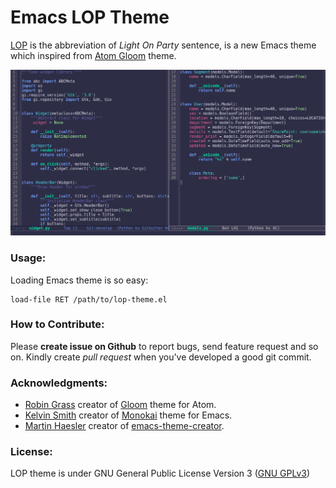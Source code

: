 # Emacs LOP Theme
[LOP](https://github.com/mortezaipo/lop-theme) is the abbreviation of *Light On Party* sentence, is a new Emacs theme which inspired from [Atom Gloom](https://github.com/hejrobin/gloom) theme.

![Screenshot](screenshot.png)

### Usage:

Loading Emacs theme is so easy:

```
load-file RET /path/to/lop-theme.el
```

### How to Contribute:

Please **create issue on Github** to report bugs, send feature request and so on. Kindly create *pull request* when you've developed a good git commit.

### Acknowledgments:

* [Robin Grass](https://github.com/hejrobin) creator of [Gloom](https://github.com/hejrobin/gloom) theme for Atom.
* [Kelvin Smith](https://github.com/oneKelvinSmith) creator of [Monokai](https://github.com/oneKelvinSmith/monokai-emacs) theme for Emacs.
* [Martin Haesler](https://github.com/mswift42) creator of [emacs-theme-creator](https://github.com/mswift42/theme-creator).

### License:

LOP theme is under GNU General Public License Version 3 ([GNU GPLv3](https://www.gnu.org/licenses/gpl-3.0.en.html))

